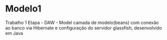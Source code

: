 # Modelo1
Trabalho 1 Etapa - DAW - Model camada de modelo(beans) com conexão ao banco via Hibernate e configuração do servidor glassfish, desenvolvido em Java
